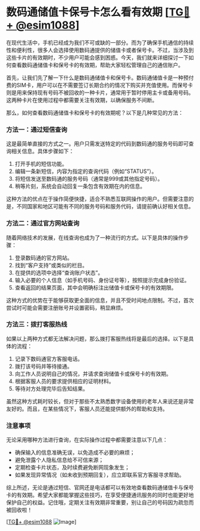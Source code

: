 # 数码通储值卡保号卡怎么看有效期 [[TG💪+ @esim1088](https://t.me/s/esim1088)]

在现代生活中，手机已经成为我们不可或缺的一部分。而为了确保手机通信的持续性和便利性，很多人会选择使用数码通提供的储值卡或者保号卡。不过，当涉及到这些卡片的有效期时，不少用户可能会感到困惑。今天，我们就来详细探讨一下如何查看数码通储值卡和保号卡的有效期，帮助大家轻松管理自己的通信账户。

首先，让我们先了解一下什么是数码通储值卡和保号卡。数码通储值卡是一种预付费的SIM卡，用户可以在不需要签订长期合约的情况下购买并充值使用。而保号卡则是用来保持现有号码不被回收的一种卡片，通常用于暂时停用主卡或备用号码。这两种卡片在使用过程中都需要关注有效期，以确保服务不间断。

那么，如何查看数码通储值卡和保号卡的有效期呢？以下是几种常见的方法：

### 方法一：通过短信查询

这是最简单直接的方式之一。用户只需发送特定的代码到数码通的服务号码即可查询相关信息。具体步骤如下：

1. 打开手机的短信功能。
2. 编辑一条新短信，内容为指定的查询代码（例如“STATUS”）。
3. 将短信发送至数码通的服务号码（通常是999或其他指定号码）。
4. 稍等片刻，系统会自动回复一条包含有效期在内的信息。

这种方法的优点在于操作简便快捷，适合不熟悉互联网操作的用户。但需要注意的是，不同国家和地区可能有不同的服务号码和服务代码，请提前确认好相关信息。

### 方法二：通过官方网站查询

随着网络技术的发展，在线查询也成为了一种流行的方式。以下是具体的操作步骤：

1. 登录数码通的官方网站。
2. 找到“客户支持”或类似的栏目。
3. 在提供的选项中选择“查询账户状态”。
4. 输入必要的个人信息（如手机号码、身份证号等），按照提示完成身份验证。
5. 查看返回的结果页面，其中会明确标注出储值卡或保号卡的有效期限。

这种方式的优势在于能够获取更全面的信息，并且不受时间地点限制。不过，首次尝试时可能会需要注册账号并设置密码，稍显麻烦。

### 方法三：拨打客服热线

如果以上两种方式都无法解决问题，那么拨打客服热线将是最后的选择。以下是具体的流程：

1. 记录下数码通官方客服电话。
2. 拨打该号码并等待接通。
3. 向工作人员说明自己的情况，并请求查询储值卡或保号卡的有效期。
4. 根据客服人员的要求提供相应的证明材料。
5. 等待对方处理完毕后告知结果。

虽然这种方式耗时较长，但对于那些不太熟悉数字设备使用的老年人来说还是非常友好的。而且，在某些情况下，客服人员还能提供额外的帮助和支持。

### 注意事项

无论采用哪种方法进行查询，在实际操作过程中都需要注意以下几点：

- 确保输入的信息准确无误，以免造成不必要的麻烦；
- 避免泄露个人隐私信息给不可信来源；
- 定期检查卡片状态，及时续费避免断网现象发生；
- 如果发现异常情况（如未收到预期回复），应立即联系官方客服寻求帮助。

综上所述，无论是通过短信、官网还是电话都可以有效地查看数码通储值卡与保号卡的有效期。希望大家都能掌握这些技巧，在享受便捷通讯服务的同时也能更好地保护自己的权益。记住哦，定期关注有效期非常重要，别让自己的号码因为疏忽而被回收啦！

[[TG💪+ @esim1088](https://t.me/s/esim1088) ![Image](https://i.postimg.cc/4NQfJmqS/Snipaste-2025-05-13-00-14-12.png)]